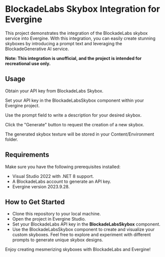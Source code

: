 # BlockadeLabs Skybox Integration for Evergine
This project demonstrates the integration of the BlockadeLabs skybox service into Evergine. With this integration, you can easily create stunning skyboxes by introducing a prompt text and leveraging the BlockadeGenerative AI service.

**Note: This integration is unofficial, and the project is intended for recreational use only.**

## Usage
Obtain your API key from BlockadeLabs Skybox.

Set your API key in the BlockadeLabsSkybox component within your Evergine project.

Use the prompt field to write a description for your desired skybox.

Click the "Generate" button to request the creation of a new skybox.

The generated skybox texture will be stored in your Content/Environment folder.

## Requirements
Make sure you have the following prerequisites installed:

* Visual Studio 2022 with .NET 8 support.
* A BlockadeLabs account to generate an API key.
* Evergine version 2023.9.28.

## How to Get Started
* Clone this repository to your local machine.
* Open the project in Evergine Studio.
* Set your BlockadeLabs API key in the **BlockadeLabsSkybox** component.
* Use the BlockadeLabsSkybox component to create and visualize your custom skyboxes.
Feel free to explore and experiment with different prompts to generate unique skybox designs.

Enjoy creating mesmerizing skyboxes with BlockadeLabs and Evergine!

